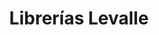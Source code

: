 ---
title: "Librerías Levalle"
url: /ciudad-autonoma-de-buenos-aires/librerias-levalle/
shop: libros
---